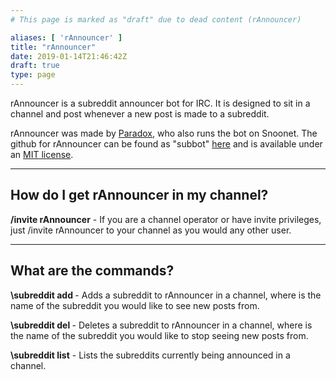 ```yaml
---
# This page is marked as "draft" due to dead content (rAnnouncer)

aliases: [ 'rAnnouncer' ]
title: "rAnnouncer"
date: 2019-01-14T21:46:42Z
draft: true
type: page
---
```


rAnnouncer is a subreddit announcer bot for IRC. It is designed to sit in a channel and post whenever a new post is made to a subreddit.

rAnnouncer was made by [Paradox](http://www.paradox.io/), who also runs the bot on Snoonet.  The github for rAnnouncer can be found as "subbot" [here](https://github.com/paradox460/subbot) and is available under an [MIT license](http://opensource.org/licenses/MIT).

---
## How do I get rAnnouncer in my channel?

**/invite rAnnouncer** - If you are a channel operator or have invite privileges, just /invite rAnnouncer to your channel as you would any other user.


---

## What are the commands?

**\subreddit add <subredditname>** - Adds a subreddit to rAnnouncer in a channel, where **<subredditname>** is the name of the subreddit you would like to see new posts from.

**\subreddit del <subredditname>**- Deletes a subreddit to rAnnouncer in a channel, where **<subredditname>** is the name of the subreddit you would like to stop seeing new posts from.

**\subreddit list** - Lists the subreddits currently being announced in a channel.

